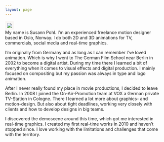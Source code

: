 ```yaml
---
layout: page
---
```

<div class="row no-gutters" markdown="0">
  <div class="col-md-3">
  <img class="img-fluid w-100" style="border:6px solid #f9f6f4; border-radius:2px" src="{{ "/assets/Susann_2016.png" | relative_url }}">
</div>
<div class="col-md-9 pl-2" markdown="1">
My name is Susann Pohl. I’m an experienced freelance motion designer based in Oslo, Norway. I do both 2D and 3D animations for TV, commercials, social media and real-time graphics.

I’m originally from Germany and as long as I can remember I’ve loved animation. Which is why I went to The German Film School near Berlin in 2002 to become a digital artist. During my time there I learned a bit of everything when it comes to visual effects and digital production. I mainly focused on compositing but my passion was always in type and logo animation.

After I never really found my place in movie productions, I decided to leave Berlin. In 2008 I joined the On-Air-Promotion team at VOX a German private TV-Station in Cologne. There I learned a lot more about graphics- and motion-design. But also about tight deadlines, working very closely with clients and how to develop designs in big teams.

I discovered the demoscene around this time, which got me interested in real-time graphics. I created my first real-time works in 2010 and haven’t stopped since. I love working with the limitations and challenges that come with the territory.
</div>
</div>

